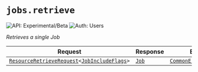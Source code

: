 # `jobs.retrieve`

![API: Experimental/Beta](https://img.shields.io/static/v1?label=API&message=Experimental/Beta&color=orange&style=flat-square)
![Auth: Users](https://img.shields.io/static/v1?label=Auth&message=Users&color=informational&style=flat-square)


_Retrieves a single Job_

| Request | Response | Error |
|---------|----------|-------|
|<code><a href='/docs/reference/dk.sdu.cloud.accounting.api.providers.ResourceRetrieveRequest.md'>ResourceRetrieveRequest</a>&lt;<a href='#jobincludeflags'>JobIncludeFlags</a>&gt;</code>|<code><a href='#job'>Job</a></code>|<code><a href='/docs/reference/dk.sdu.cloud.CommonErrorMessage.md'>CommonErrorMessage</a></code>|



